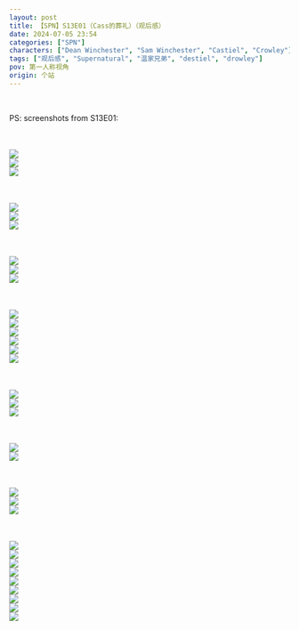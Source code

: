```yaml
---
layout: post
title: 【SPN】S13E01（Cass的葬礼）（观后感）
date: 2024-07-05 23:54
categories: ["SPN"]
characters: ["Dean Winchester", "Sam Winchester", "Castiel", "Crowley"]
tags: ["观后感", "Supernatural", "温家兄弟", "destiel", "drowley"]
pov: 第一人称视角
origin: 个站
---
```


<br>

PS: screenshots from S13E01:

<br><br>
![](/assets/images/SPN/2024-07-05-SPN-1301-1.jpg)
<br>
![](/assets/images/SPN/2024-07-05-SPN-1301-2.jpg)
<br>
![](/assets/images/SPN/2024-07-05-SPN-1301-3.jpg)
<br>

<br><br>
![](/assets/images/SPN/2024-07-05-SPN-1301-4.jpg)
<br>
![](/assets/images/SPN/2024-07-05-SPN-1301-5.jpg)
<br>
![](/assets/images/SPN/2024-07-05-SPN-1301-6.jpg)
<br>

<br><br>
![](/assets/images/SPN/2024-07-05-SPN-1301-7.jpg)
<br>
![](/assets/images/SPN/2024-07-05-SPN-1301-9.jpg)
<br>
![](/assets/images/SPN/2024-07-05-SPN-1301-10.jpg)
<br>

<br><br>
![](/assets/images/SPN/2024-07-05-SPN-1301-11.jpg)
<br>
![](/assets/images/SPN/2024-07-05-SPN-1301-12.jpg)
<br>
![](/assets/images/SPN/2024-07-05-SPN-1301-13.jpg)
<br>
![](/assets/images/SPN/2024-07-05-SPN-1301-14.jpg)
<br>
![](/assets/images/SPN/2024-07-05-SPN-1301-15.jpg)
<br>
![](/assets/images/SPN/2024-07-05-SPN-1301-16.jpg)
<br>

<br><br>
![](/assets/images/SPN/2024-07-05-SPN-1301-18.jpg)
<br>
![](/assets/images/SPN/2024-07-05-SPN-1301-19.jpg)
<br>
![](/assets/images/SPN/2024-07-05-SPN-1301-20.jpg)
<br>

<br><br>
![](/assets/images/SPN/2024-07-05-SPN-1301-17.jpg)
<br>
![](/assets/images/SPN/2024-07-05-SPN-1301-21.jpg)
<br>

<br><br>
![](/assets/images/SPN/2024-07-05-SPN-1301-22.jpg)
<br>
![](/assets/images/SPN/2024-07-05-SPN-1301-23.jpg)
<br>
![](/assets/images/SPN/2024-07-05-SPN-1301-8.jpg)
<br>

<br><br>
![](/assets/images/SPN/2024-07-05-SPN-1301-24.jpg)
<br>
![](/assets/images/SPN/2024-07-05-SPN-1301-25.jpg)
<br>
![](/assets/images/SPN/2024-07-05-SPN-1301-26.jpg)
<br>
![](/assets/images/SPN/2024-07-05-SPN-1301-27.jpg)
<br>
![](/assets/images/SPN/2024-07-05-SPN-1301-28.jpg)
<br>
![](/assets/images/SPN/2024-07-05-SPN-1301-29.jpg)
<br>
![](/assets/images/SPN/2024-07-05-SPN-1301-30.jpg)
<br>
![](/assets/images/SPN/2024-07-05-SPN-1301-31.jpg)
<br>
![](/assets/images/SPN/2024-07-05-SPN-1301-32.jpg)
<br>

